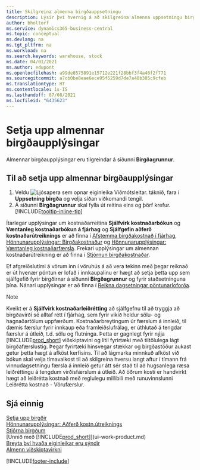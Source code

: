 ```yaml
---
title: Skilgreina almenna birgðauppsetningu
description: Lýsir því hvernig á að skilgreina almenna uppsetningu birgða þannig að hægt sé að stjórna vöruhúsinu og birgðum.
author: bholtorf
ms.service: dynamics365-business-central
ms.topic: conceptual
ms.devlang: na
ms.tgt_pltfrm: na
ms.workload: na
ms.search.keywords: warehouse, stock
ms.date: 04/01/2021
ms.author: edupont
ms.openlocfilehash: a99de8575891e15712e221f28bbf3f4a46f2f771
ms.sourcegitcommit: a7cb0be8eae6ece95f5259d7de7a48b385c9cfeb
ms.translationtype: HT
ms.contentlocale: is-IS
ms.lasthandoff: 07/08/2021
ms.locfileid: "6435623"
---
```

# <a name="set-up-general-inventory-information"></a>Setja upp almennar birgðaupplýsingar

Almennar birgðaupplýsingar eru tilgreindar á síðunni **Birgðagrunnur**.

## <a name="to-set-up-general-inventory-information"></a>Til að setja upp almennar birgðaupplýsingar

1. Veldu ![Ljósapera sem opnar eiginleika Viðmótsleitar.](media/ui-search/search_small.png "Segðu mér hvað þú vilt gera") táknið, fara í **Uppsetning birgða** og velja síðan viðkomandi tengil.
2. Á síðunni **Birgðagrunnur** skal fylla út reitina eins og þörf krefur. [!INCLUDE[tooltip-inline-tip](includes/tooltip-inline-tip_md.md)]

Ítarlegar upplýsingar um kostnaðarreitina **Sjálfvirk kostnaðarbókun** og **Væntanleg kostnaðarbókun á fjárhag** og **Sjálfgefin aðferð kostnaðarútreiknings** er að finna í [Afstemma birgðakostnað í fjárhag](finance-how-to-post-inventory-costs-to-the-general-ledger.md), [Hönnunarupplýsingar: Birgðakostnaður](design-details-inventory-costing.md) og [Hönnunarupplýsingar: Væntanleg kostnaðarfærsla](design-details-expected-cost-posting.md). Frekari upplýsingar um almennan kostnaðarútreikning er að finna í [Stjórnun birgðakostnaðar](finance-manage-inventory-costs.md).  

Ef afgreiðslutími á vörum inn í vöruhús á að vera tekinn með þegar reiknað er út hvenær pöntun er lofað í innkaupalínu er hægt að setja þetta upp sem sjálfgefið fyrir birgðirnar á síðunni **Birgðagrunnur** og fyrir staðsetninguna þína. Nánari upplýsingar er að finna í [Reikna dagsetningar pöntunarloforða](sales-how-to-calculate-order-promising-dates.md).  

> [!NOTE]
> Kveikt er á **Sjálfvirk kostnaðarleiðrétting** að sjálfgefnu til að tryggja að birgðavirði sé alltaf rétt í fjárhag, sem fyrir vikið heldur sölu- og hagnaðartölum uppfærðum. Kostnaðarbreytingum úr færslum á innleið, til dæmis færslur fyrir innkaup eða framleiðslufrálag, er úthlutað á tengdar færslur á útleið, t.d. sölu og flutninga. Þetta er gagnlegt fyrir nýja [!INCLUDE[prod_short](includes/prod_short.md)] viðskiptavini og lítil fyrirtæki með tiltölulega lágt birgðafærslustig. Þegar fyrirtæki hinsvegar stækkar og birgðastöður aukast getur þetta hægt á afköst kerfisins. Til að lágmarka minnkuð afköst við bókun skal velja tímavalkost til að skilgreina hversu langt aftur í tímann frá vinnudagsetningu færsla á innleið getur átt sér stað til að hugsanlega ræsa leiðréttingu á tengdum virðisfærslum á útleið. Að öðrum kosti er handvirkt hægt að leiðrétta kostnað með reglulegu millibili með runuvinnslunni Leiðrétta kostnað - Vörufærslur.

## <a name="see-also"></a>Sjá einnig
[Setja upp birgðir](inventory-setup-inventory.md)  
[Hönnunarupplýsingar: Aðferð kostn.útreiknings](design-details-costing-methods.md)    
[Stjórna birgðum](inventory-manage-inventory.md)  
[Unnið með [!INCLUDE[prod_short](includes/prod_short.md)]](ui-work-product.md)  
[Breyta því hvaða eiginleikar eru sýndir](ui-experiences.md)  
[Almenn viðskiptavirkni](ui-across-business-areas.md)


[!INCLUDE[footer-include](includes/footer-banner.md)]
